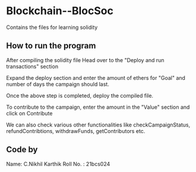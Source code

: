 # Blockchain--BlocSoc
Contains the files for learning solidity

## How to run the program

After compiling the solidity file
Head over to the "Deploy and run transactions" section

Expand the deploy section and enter the amount of ethers for "Goal" and number of days the campaign should last.

Once the above step is completed, deploy the compiled file.

To contribute to the campaign, enter the amount in the "Value" section and click on Contribute

We can also check various other functionalities like checkCampaignStatus, refundContribtions, withdrawFunds, getContributors etc.

## Code by
Name: C.Nikhil Karthik
Roll No. : 21bcs024
